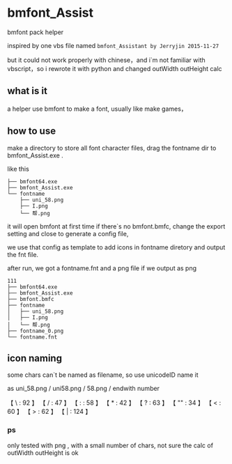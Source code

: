 # bmfont_Assist
bmfont pack helper

inspired by one vbs file named `bmfont_Assistant by Jerryjin 2015-11-27`

but it could not work properly with chinese，and i`m not familiar with vbscript，so i rewrote it with python and changed outWidth outHeight calc

## what is it

a helper use bmfont to make a font,  usually like make games，

## how to use

make a directory to store all font character files, drag the fontname dir to bmfont_Assist.exe .

like this

```
├── bmfont64.exe
├── bmfont_Assist.exe
└── fontname
    ├── uni_58.png
    ├── I.png
    └── 帮.png
```



it will open bmfont at first time if there`s no bmfont.bmfc, change the export setting and close to generate a config file,

we use that config as template to add icons in fontname diretory and output the fnt file.

after run, we got a fontname.fnt and a png file if we output as png

```
111
├── bmfont64.exe
├── bmfont_Assist.exe
├── bmfont.bmfc
├── fontname
│   ├── uni_58.png
│   ├── I.png
│   └── 帮.png
├── fontname_0.png
└── fontname.fnt
```



## icon naming

some chars can`t be named as filename,  so use unicodeID name it

as uni_58.png / uni58.png / 58.png / endwith number

【 \ : 92 】 【 / : 47 】 【 : : 58 】 【 * : 42 】 【 ? : 63 】 【 "" : 34 】 【 < : 60 】 【 > : 62 】 【 | : 124 】



### ps

only tested with png , with a small number of chars, not sure the calc of outWidth outHeight is ok